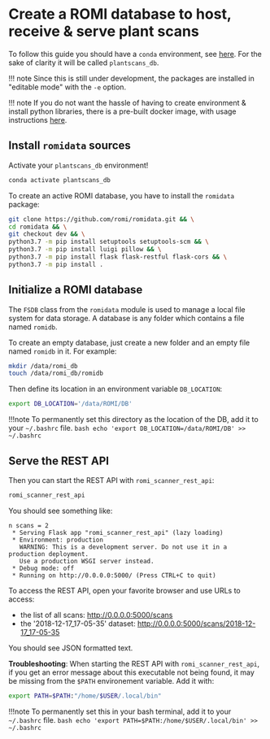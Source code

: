 Create a ROMI database to host, receive & serve plant scans
===========================================================

To follow this guide you should have a `conda` environment, see [here](create_env.md).
For the sake of clarity it will be called `plantscans_db`.

!!! note
    Since this is still under development, the packages are installed in "editable mode" with the `-e` option.

!!! note
    If you do not want the hassle of having to create environment & install python libraries, there is a pre-built docker image, with usage instructions [here](../docker/romidb_docker.md).


## Install `romidata` sources

Activate your `plantscans_db` environment!
```bash
conda activate plantscans_db
```

To create an active ROMI database, you have to install the `romidata` package:
```bash
git clone https://github.com/romi/romidata.git && \
cd romidata && \
git checkout dev && \
python3.7 -m pip install setuptools setuptools-scm && \
python3.7 -m pip install luigi pillow && \
python3.7 -m pip install flask flask-restful flask-cors && \
python3.7 -m pip install .
```


## Initialize a ROMI database

The `FSDB` class from the `romidata` module is used to manage a local file system for data storage.
A database is any folder which contains a file named `romidb`.

To create an empty database, just create a new folder and an empty file named `romidb` in it.
For example:
```bash
mkdir /data/romi_db
touch /data/romi_db/romidb
```

Then define its location in an environment variable `DB_LOCATION`:
```bash
export DB_LOCATION='/data/ROMI/DB'
```

!!!note
    To permanently set this directory as the location of the DB, add it to your `~/.bashrc` file.
    ```bash
    echo 'export DB_LOCATION=/data/ROMI/DB' >> ~/.bashrc 
    ```


## Serve the REST API
Then you can start the REST API with `romi_scanner_rest_api`:
```bash
romi_scanner_rest_api
```
You should see something like:
```
n scans = 2
 * Serving Flask app "romi_scanner_rest_api" (lazy loading)
 * Environment: production
   WARNING: This is a development server. Do not use it in a production deployment.
   Use a production WSGI server instead.
 * Debug mode: off
 * Running on http://0.0.0.0:5000/ (Press CTRL+C to quit)
```

To access the REST API, open your favorite browser and use URLs to access:

* the list of all scans: http://0.0.0.0:5000/scans
* the '2018-12-17_17-05-35' dataset: http://0.0.0.0:5000/scans/2018-12-17_17-05-35

You should see JSON formatted text.

**Troubleshooting**:
When starting the REST API with `romi_scanner_rest_api`, if you get an error message about this executable not being found, it may be missing from the `$PATH` environement variable.
Add it with:
```bash
export PATH=$PATH:"/home/$USER/.local/bin"
```
!!!note
    To permanently set this in your bash terminal, add it to your `~/.bashrc` file.
    ```bash
    echo 'export PATH=$PATH:/home/$USER/.local/bin' >> ~/.bashrc 
    ```
